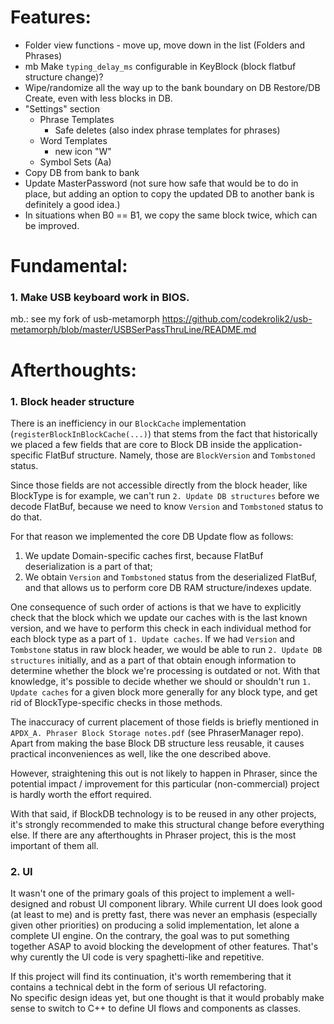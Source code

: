 # Features:

- Folder view functions - move up, move down in the list (Folders and Phrases)
- mb Make `typing_delay_ms` configurable in KeyBlock (block flatbuf structure change)?
- Wipe/randomize all the way up to the bank boundary on DB Restore/DB Create, even with less blocks in DB.
- "Settings" section
  - Phrase Templates
    - Safe deletes (also index phrase templates for phrases)
  - Word Templates
    - new icon "W"
  - Symbol Sets (Aa)
- Copy DB from bank to bank
- Update MasterPassword (not sure how safe that would be to do in place, but adding an option to copy the updated DB to another bank is definitely a good idea.)
- In situations when B0 == B1, we copy the same block twice, which can be improved.

# Fundamental:

### 1. Make USB keyboard work in BIOS.

mb.: see my fork of usb-metamorph
https://github.com/codekrolik2/usb-metamorph/blob/master/USBSerPassThruLine/README.md


# Afterthoughts:

### 1. Block header structure

There is an inefficiency in our `BlockCache` implementation (`registerBlockInBlockCache(...)`) that stems from the fact that historically we placed a few fields that are core to Block DB inside the application-specific FlatBuf structure.
Namely, those are `BlockVersion` and `Tombstoned` status.

Since those fields are not accessible directly from the block header, like BlockType is for example, we can't run `2. Update DB structures` before we decode FlatBuf, because we need to know `Version` and `Tombstoned` status to do that.

For that reason we implemented the core DB Update flow as follows:
  1. We update Domain-specific caches first, because FlatBuf deserialization is a part of that;
  2. We obtain `Version` and `Tombstoned` status from the deserialized FlatBuf, and that allows us to perform core DB RAM structure/indexes update.

One consequence of such order of actions is that we have to explicitly check that the block which we update our caches with
  is the last known version, and we have to perform this check in each individual method for each block type as a part of `1. Update caches`.
If we had `Version` and `Tombstone` status in raw block header, we would be able to run `2. Update DB structures` initially,
  and as a part of that obtain enough information to determine whether the block we're processing is outdated or not.
With that knowledge, it's possible to decide whether we should or shouldn't run `1. Update caches` for a given block more generally for any block type, and get rid of BlockType-specific checks in those methods.

The inaccuracy of current placement of those fields is briefly mentioned in `APDX_A. Phraser Block Storage notes.pdf` (see PhraserManager repo).
Apart from making the base Block DB structure less reusable, it causes practical inconveniences as well, like the one described above.

However, straightening this out is not likely to happen in Phraser, since the potential impact / improvement for this particular (non-commercial) project is hardly worth the effort required.

With that said, if BlockDB technology is to be reused in any other projects, it's strongly recommended to make this structural change before everything else. If there are any afterthoughts in Phraser project, this is the most important of them all.

### 2. UI

It wasn't one of the primary goals of this project to implement a well-designed and robust UI component library.
While current UI does look good (at least to me) and is pretty fast, there was never an emphasis (especially given other priorities) on producing a solid implementation, let alone a complete UI engine. On the contrary, the goal was to put something together ASAP to avoid blocking the development of other features.
That's why curently the UI code is very spaghetti-like and repetitive.

If this project will find its continuation, it's worth remembering that it contains a technical debt in the form of serious UI refactoring.  
No specific design ideas yet, but one thought is that it would probably make sense to switch to C++ to define UI flows and components as classes.